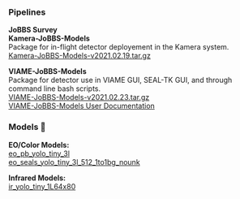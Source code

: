 ### Pipelines
**JoBBS Survey**  \
**Kamera-JoBBS-Models** \
Package for in-flight detector deployement in the Kamera system.  \
[Kamera-JoBBS-Models-v2021.02.19.tar.gz](https://viame.kitware.com/api/v1/file/603420d4a267a85e9c32821b/download)

**VIAME-JoBBS-Models**  \
Package for detector use in VIAME GUI, SEAL-TK GUI, and through command line bash scripts.  \
[VIAME-JoBBS-Models-v2021.02.23.tar.gz](https://viame.kitware.com/api/v1/file/60355380a267a85e9c328267/download)  
[VIAME-JoBBS-Models User Documentation](packages/VIAME-JoBBS-Models/VIAME-JoBBS-Models-README.md)

### Models :robot:
**EO/Color Models:**  
[eo_pb_yolo_tiny_3l](models/eo_pb_yolo_tiny_3l/)  
[eo_seals_yolo_tiny_3l_512_1to1bg_nounk](models/eo_seals_yolo_tiny_3l_512_1to1bg_nounk/)  

**Infrared Models:**  
[ir_yolo_tiny_1L64x80](models/ir_yolo_tiny_1L64x80/)  
